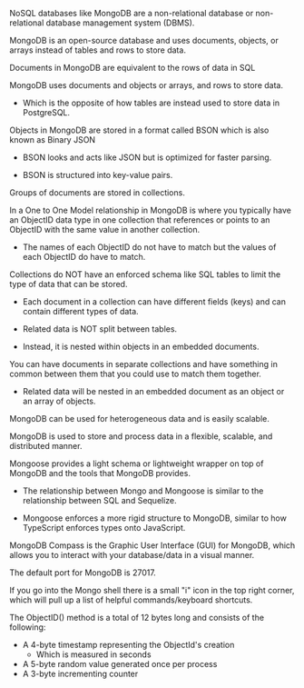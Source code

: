 <span class="emphasis">NoSQL</span> databases like <span class="emphasis">MongoDB</span> are a <span class="emphasis">non-relational</span> database or <span class="secondEmphasis">non-relational database management system (DBMS)</span>.

<span class="emphasis">MongoDB</span> is an <span class=emphasis>open-source</span> database and uses <span class="emphasis">documents</span>, <span class="emphasis">objects</span>, or <span class="emphasis">arrays</span> instead of <span class="emphasis">tables</span> and <span class="emphasis">rows</span> to <span class="emphasis">store </span><span class="secondEmphasis">data</span>. 

<span class="emphasis">Documents</span> in <span class="emphasis">MongoDB</span> are equivalent to the <span class="emphasis">rows</span> of <span class="emphasis">data</span> in <span class="emphasis">SQL</span>

MongoDB uses <span class="emphasis">documents</span> and <span class="emphasis">objects</span> or <span class="emphasis">arrays</span>, and <span class="emphasis">rows</span> to <span class="emphasis">store</span> <span class="secondEmphasis">data</span>.

- Which is the opposite of how <span class="emphasis">tables</span> are instead used to store <span class="emphasis">data</span> in <span class="emphasis">PostgreSQL</span>.

Objects in MongoDB are stored in a format called BSON which is also known as Binary JSON

- BSON looks and acts like JSON but is optimized for faster parsing.

- BSON is structured into key-value pairs.

Groups of documents are stored in collections.

In a One to One Model relationship in MongoDB is where you typically have an ObjectID data type in one collection that references or points to an ObjectID with the same value in another collection.

- The names of each ObjectID do not have to match but the values of each ObjectID do have to match.

Collections do NOT have an enforced schema like SQL tables to limit the type of data that can be stored.  

- Each document in a collection can have different fields (keys) and can contain different types of data.  

- Related data is NOT split between tables.  

- Instead, it is nested within objects in an embedded documents.

You can have documents in separate collections and have something in common between them that you could use to match them together.

- Related data will be nested in an embedded document as an object or an array of objects.

MongoDB can be used for heterogeneous data and is easily scalable.

MongoDB is used to store and process data in a flexible, scalable, and distributed manner.

Mongoose provides a light schema or lightweight wrapper on top of MongoDB and the tools that MongoDB provides.

- The relationship between Mongo and Mongoose is similar to the relationship between SQL and Sequelize.

- Mongoose enforces a more rigid structure to MongoDB, similar to how TypeScript enforces types onto JavaScript.

MongoDB Compass is the Graphic User Interface (GUI) for MongoDB, which allows you to interact with your database/data in a visual manner.

The default port for MongoDB is 27017.

If you go into the Mongo shell there is a small "i" icon in the top right corner, which will pull up a list of helpful commands/keyboard shortcuts.

The ObjectID() method is a total of 12 bytes long and consists of the following:
  - A 4-byte timestamp representing the ObjectId's creation
    - Which is measured in seconds
  - A 5-byte random value generated once per process
  - A 3-byte incrementing counter  


